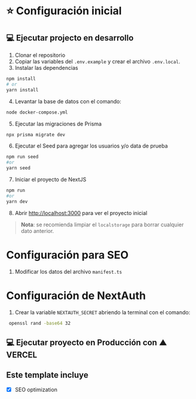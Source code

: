# ⭐ Configuración inicial

## 💻 Ejecutar projecto en desarrollo

1. Clonar el repositorio
2. Copiar las variables del `.env.example` y crear el archivo `.env.local`.
3. Instalar las dependencias

```bash
npm install
# or
yarn install
```

4. Levantar la base de datos con el comando:

```bash
node docker-compose.yml
```

5. Ejecutar las migraciones de Prisma

```bash
npx prisma migrate dev
```

6. Ejecutar el Seed para agregar los usuarios y/o data de prueba

```bash
npm run seed
#or
yarn seed
```

7. Iniciar el proyecto de NextJS

```bash
npm run
#or
yarn dev
```

8. Abrir [http://localhost:3000](http://localhost:3000) para ver el proyecto inicial
> **Nota**: se recomienda limpiar el `localstorage` para borrar cualquier dato anterior.

# Configuración para SEO

1. Modificar los datos del archivo `manifest.ts`

# Configuración de NextAuth

1. Crear la variable `NEXTAUTH_SECRET` abriendo la terminal con el comando:

```sh
 openssl rand -base64 32
```
## 💻 Ejecutar proyecto en Producción con ▲ VERCEL

## Este template incluye

- [x] SEO optimization
